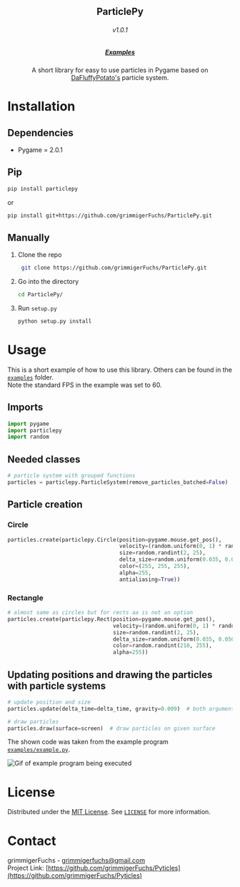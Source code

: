<p align="center">
   <h2 align="center">ParticlePy</h2>
   <h6 align="center">v1.0.1</h6>
   <h5 align="center"><a href="https://github.com/grimmigerFuchs/ParticlePy/tree/master/examples">Examples</a></h5>
   <p align="center">
      A short library for easy to use particles in Pygame based on <a href="http://dafluffypotato.com/" target="blank">DaFluffyPotato's</a> particle system.
   </p>
</p>

# Installation

## Dependencies

- Pygame = 2.0.1

## Pip
```bash
pip install particlepy
```
or
```bash
pip install git+https://github.com/grimmigerFuchs/ParticlePy.git
```

## Manually

1. Clone the repo
   ```bash
    git clone https://github.com/grimmigerFuchs/ParticlePy.git
   ```
2. Go into the directory
   ```bash
   cd ParticlePy/
   ```
3. Run `setup.py`
   ```bash
   python setup.py install
   ```

# Usage

This is a short example of how to use this library. Others can be found in the [`examples`](https://github.com/grimmigerFuchs/ParticlePy/tree/master/examples) folder.\
Note the standard FPS in the example was set to 60.

## Imports

```python
import pygame
import particlepy
import random
```

## Needed classes

```python
# particle system with grouped functions
particles = particlepy.ParticleSystem(remove_particles_batched=False)  # particle system; argument: no batched removals
```

## Particle creation

### Circle

```python
particles.create(particlepy.Circle(position=pygame.mouse.get_pos(),                                # get mouse pos
                                   velocity=(random.uniform(0, 1) * random.choice((-1, 1)), -3),   # x and y velocity
                                   size=random.randint(2, 25),                                     # size of particles
                                   delta_size=random.uniform(0.035, 0.050),                        # decreases size every frame
                                   color=(255, 255, 255),                                          # rgb
                                   alpha=255,                                                      # optional transparency
                                   antialiasing=True))                                             # aa normally turned off
```

### Rectangle

```python
# almost same as circles but for rects aa is not an option
particles.create(particlepy.Rect(position=pygame.mouse.get_pos(),
                                 velocity=(random.uniform(0, 1) * random.choice((-1, 1)), -3),
                                 size=random.randint(2, 25),
                                 delta_size=random.uniform(0.035, 0.050),
                                 color=random.randint(210, 255),
                                 alpha=255))
```

## Updating positions and drawing the particles with particle systems

```python
# update position and size
particles.update(delta_time=delta_time, gravity=0.009)  # both arguments are optional; gravity pulls particles down

# draw particles
particles.draw(surface=screen)  # draw particles on given surface
```

The shown code was taken from the example program [`examples/example.py`](https://github.com/grimmigerFuchs/ParticlePy/blob/master/examples/example.py).

![Gif of example program being executed](https://media.giphy.com/media/961YhKg8e59t0Y9eUu/giphy.gif)

# License

Distributed under the [MIT License](https://choosealicense.com/licenses/mit/). See [`LICENSE`](https://github.com/grimmigerFuchs/ParticlePy/blob/master/LICENSE) for more
information.

# Contact

grimmigerFuchs - [grimmigerfuchs@gmail.com](mailto:grimmigerFuchs)\
Project Link: [https://github.com/grimmigerFuchs/Pyticles](https://github.com/grimmigerFuchs/Pyticles)
